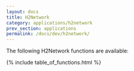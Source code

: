 ```yaml
---
layout: docs
title: H2Network
category: applications/h2network
prev_section: applications
permalink: /docs/dev/h2network/
---
```


The following H2Network functions are available:

{% include table_of_functions.html %}
